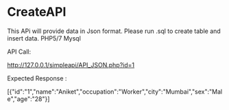 # CreateAPI

This APi will provide data in Json format. Please run .sql to create table and insert data.
PHP5/7 Mysql

API Call: 

http://127.0.0.1/simpleapi/API_JSON.php?id=1

Expected Response :

[{"id":"1","name":"Aniket","occupation":"Worker","city":"Mumbai","sex":"Male","age":"28"}]

